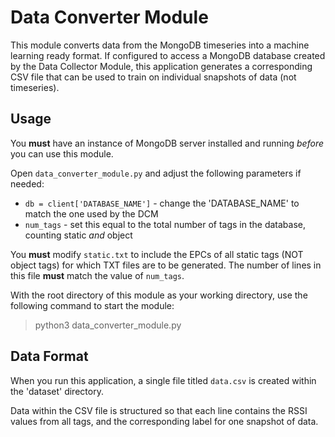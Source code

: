 # Data Converter Module

This module converts data from the MongoDB timeseries into a machine learning ready format. If configured to access a MongoDB database created by the Data Collector Module, this application generates a corresponding CSV file that can be used to train on individual snapshots of data (not timeseries).

## Usage

You **must** have an instance of MongoDB server installed and running *before* you can use this module.

Open `data_converter_module.py` and adjust the following parameters if needed:
* `db = client['DATABASE_NAME']` - change the 'DATABASE_NAME' to match the one used by the DCM
* `num_tags` - set this equal to the total number of tags in the database, counting static *and* object

You **must** modify `static.txt` to include the EPCs of all static tags (NOT object tags) for which TXT files are to be generated. The number of lines in this file **must** match the value of `num_tags`.

With the root directory of this module as your working directory, use the following command to start the module:

> python3 data_converter_module.py

## Data Format

When you run this application, a single file titled `data.csv` is created within the 'dataset' directory.

Data within the CSV file is structured so that each line contains the RSSI values from all tags, and the corresponding label for one snapshot of data.